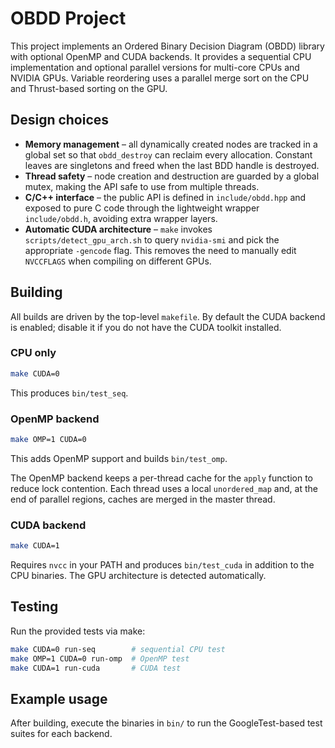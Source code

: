 # OBDD Project

This project implements an Ordered Binary Decision Diagram (OBDD) library with optional OpenMP and CUDA backends. It provides a sequential CPU implementation and optional parallel versions for multi-core CPUs and NVIDIA GPUs. Variable reordering uses a parallel merge sort on the CPU and Thrust-based sorting on the GPU.

## Design choices

* **Memory management** – all dynamically created nodes are tracked in a global set so that `obdd_destroy` can reclaim every allocation. Constant leaves are singletons and freed when the last BDD handle is destroyed.
* **Thread safety** – node creation and destruction are guarded by a global mutex, making the API safe to use from multiple threads.
* **C/C++ interface** – the public API is defined in `include/obdd.hpp` and exposed to pure C code through the lightweight wrapper `include/obdd.h`, avoiding extra wrapper layers.
* **Automatic CUDA architecture** – `make` invokes `scripts/detect_gpu_arch.sh` to query `nvidia-smi` and pick the appropriate `-gencode` flag. This removes the need to manually edit `NVCCFLAGS` when compiling on different GPUs.

## Building

All builds are driven by the top-level `makefile`. By default the CUDA backend is enabled; disable it if you do not have the CUDA toolkit installed.

### CPU only

```bash
make CUDA=0
```
This produces `bin/test_seq`.

### OpenMP backend

```bash
make OMP=1 CUDA=0
```
This adds OpenMP support and builds `bin/test_omp`.

The OpenMP backend keeps a per-thread cache for the `apply` function to reduce lock contention. Each thread uses a local `unordered_map` and, at the end of parallel regions, caches are merged in the master thread.

### CUDA backend

```bash
make CUDA=1
```
Requires `nvcc` in your PATH and produces `bin/test_cuda` in addition to the CPU binaries. The GPU architecture is detected automatically.

## Testing

Run the provided tests via make:

```bash
make CUDA=0 run-seq        # sequential CPU test
make OMP=1 CUDA=0 run-omp  # OpenMP test
make CUDA=1 run-cuda       # CUDA test
```

## Example usage

After building, execute the binaries in `bin/` to run the GoogleTest-based test suites for each backend.
